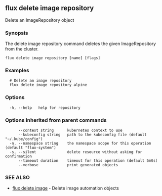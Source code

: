 ## flux delete image repository

Delete an ImageRepository object

### Synopsis

The delete image repository command deletes the given ImageRepository from the cluster.

```
flux delete image repository [name] [flags]
```

### Examples

```
  # Delete an image repository
  flux delete image repository alpine

```

### Options

```
  -h, --help   help for repository
```

### Options inherited from parent commands

```
      --context string      kubernetes context to use
      --kubeconfig string   path to the kubeconfig file (default "~/.kube/config")
  -n, --namespace string    the namespace scope for this operation (default "flux-system")
  -s, --silent              delete resource without asking for confirmation
      --timeout duration    timeout for this operation (default 5m0s)
      --verbose             print generated objects
```

### SEE ALSO

* [flux delete image](flux_delete_image.md)	 - Delete image automation objects


